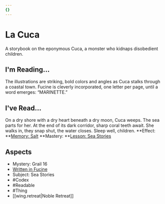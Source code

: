 ```yaml
---
{}
---
```

# La Cuca
A storybook on the eponymous Cuca, a monster who kidnaps disobedient children.
## I'm Reading...
The illustrations are striking, bold colors and angles as Cuca stalks through a coastal town. Fucine is cleverly incorporated, one letter per page, until a word emerges: “MARINETTE.”
## I've Read...
On a dry shore with a dry heart beneath a dry moon, Cuca weeps. The sea parts for her. At the end of its dark corridor, sharp coral teeth await. She walks in, they snap shut, the water closes. Sleep well, children.
**Effect: **[Memory: Salt](https://uadaf.theevilroot.xyz/rowenarium/element/mem.salt)
**Mastery: **[Lesson: Sea Stories](https://uadaf.theevilroot.xyz/rowenarium/element/x.seastories)
## Aspects
- Mystery: Grail 16
- [Written in Fucine](https://uadaf.theevilroot.xyz/rowenarium/element/w.fucine)
- Subject: Sea Stories
- #Codex
- #Readable
- #Thing
- [[wing.retreat|Noble Retreat]]
